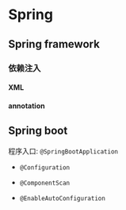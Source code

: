 # Spring

## Spring framework

### 依赖注入

#### XML

#### annotation


## Spring boot

程序入口:
`@SpringBootApplication`

* `@Configuration`

* `@ComponentScan`

* `@EnableAutoConfiguration`
